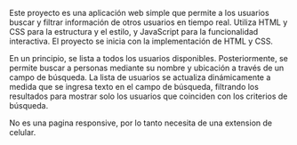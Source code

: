 
Este proyecto es una aplicación web simple que permite a los usuarios buscar y filtrar información de otros usuarios en tiempo real. Utiliza HTML y CSS para la estructura y el estilo, y JavaScript para la funcionalidad interactiva.
El proyecto se inicia con la implementación de HTML y CSS.

En un principio, se lista a todos los usuarios disponibles. Posteriormente, se permite buscar a personas mediante su nombre y ubicación a través de un campo de búsqueda. La lista de usuarios se actualiza dinámicamente a medida que se ingresa texto en el campo de búsqueda, filtrando los resultados para mostrar solo los usuarios que coinciden con los criterios de búsqueda.


No es una pagina responsive, por lo tanto necesita de una extension de celular.
